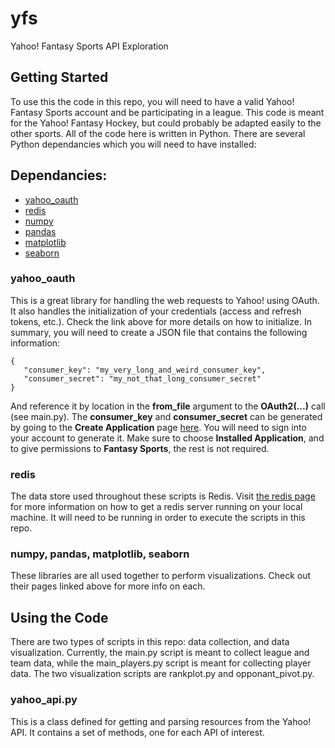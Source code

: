 # yfs
Yahoo! Fantasy Sports API Exploration

## Getting Started

To use this the code in this repo, you will need to have a valid Yahoo! Fantasy Sports account and be participating in a league. This code is meant for the Yahoo! Fantasy Hockey, but could probably be adapted easily to the other sports. All of the code here is written in Python. There are several Python dependancies which you will need to have installed:

## Dependancies:

* [yahoo_oauth](https://pypi.org/project/yahoo_oauth/)
* [redis](https://pypi.org/project/redis/)
* [numpy](http://www.numpy.org/)
* [pandas](https://pandas.pydata.org/)
* [matplotlib](https://matplotlib.org/)
* [seaborn](https://seaborn.pydata.org/)

### yahoo_oauth

This is a great library for handling the web requests to Yahoo! using OAuth. It also handles the initialization of your credentials (access and refresh tokens, etc.). Check the link above for more details on how to initialize. In summary, you will need to create a JSON file that contains the following information:

```
{
   "consumer_key": "my_very_long_and_weird_consumer_key",
   "consumer_secret": "my_not_that_long_consumer_secret"
}
```
And reference it by location in the **from_file** argument to the **OAuth2(...)** call (see main.py). The **consumer_key** and **consumer_secret** can be generated by going to the **Create Application** page [here](https://developer.yahoo.com/apps/create/). You will need to sign into your account to generate it. Make sure to choose **Installed Application**, and to give permissions to **Fantasy Sports**, the rest is not required.

### redis

The data store used throughout these scripts is Redis. Visit [the redis page](https://redis.io/topics/quickstart) for more information on how to get a redis server running on your local machine. It will need to be running in order to execute the scripts in this repo.

### numpy, pandas, matplotlib, seaborn

These libraries are all used together to perform visualizations. Check out their pages linked above for more info on each.

## Using the Code

There are two types of scripts in this repo: data collection, and data visualization. Currently, the main.py script is meant to collect league and team data, while the main_players.py script is meant for collecting player data. The two visualization scripts are rankplot.py and opponant_pivot.py.

### yahoo_api.py

This is a class defined for getting and parsing resources from the Yahoo! API. It contains a set of methods, one for each API of interest.


